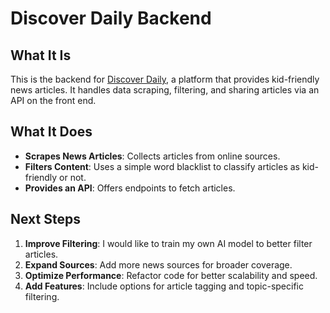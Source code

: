 # Discover Daily Backend

## What It Is

This is the backend for [Discover Daily](https://letsdiscoverdaily.com), a platform that provides kid-friendly news articles. It handles data scraping, filtering, and sharing articles via an API on the front end.

## What It Does

- **Scrapes News Articles**: Collects articles from online sources.
- **Filters Content**: Uses a simple word blacklist to classify articles as kid-friendly or not.
- **Provides an API**: Offers endpoints to fetch articles.

## Next Steps

1. **Improve Filtering**: I would like to train my own AI model to better filter articles.
2. **Expand Sources**: Add more news sources for broader coverage.
3. **Optimize Performance**: Refactor code for better scalability and speed.
4. **Add Features**: Include options for article tagging and topic-specific filtering.



